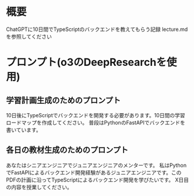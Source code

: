 # 概要
ChatGPTに10日間でTypeScriptのバックエンドを教えてもらう記録
lecture.mdを参照してください

# プロンプト(o3のDeepResearchを使用)
## 学習計画生成のためのプロンプト

10日後にTypeScriptでバックエンドを開発する必要があります。10日間の学習ロードマップを作成してください。
普段はPythonのFastAPIでバックエンドを書いています。

## 各日の教材生成のためのプロンプト
あなたはシニアエンジニアでジュニアエンジニアのメンターです。
私はPythonでFastAPIによるバックエンド開発経験があるジュニアエンジニアです。このPDFの計画に沿ってTypeScriptによるバックエンド開発を学びたいです。
X日目の内容を授業してください。
